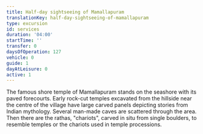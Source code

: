 ```yaml
---
title: Half-day sightseeing of Mamallapuram
translationKey: half-day-sightseeing-of-mamallapuram
type: excursion
id: services
duration: '04:00'
startTime: ''
transfer: 0
daysOfOperation: 127
vehicle: 0
guide: 1
dayAtLeisure: 0
active: 1
---
```

The famous shore temple of Mamallapuram stands on the seashore with its paved forecourts. Early rock-cut temples excavated from the hillside near the centre of the village have large carved panels depicting stories from Indian mythology. Several man-made caves are scattered through the area. Then there are the rathas, "chariots", carved in situ from single boulders, to resemble temples or the chariots used in temple processions.